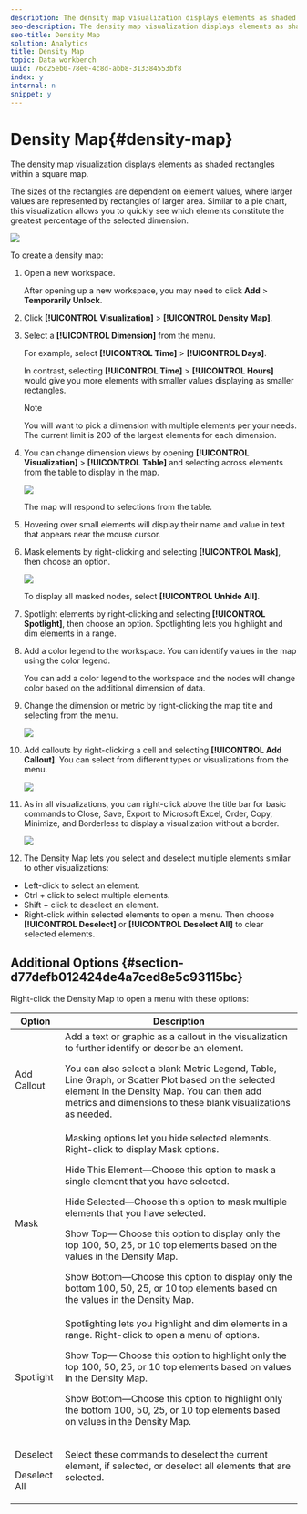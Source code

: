```yaml
---
description: The density map visualization displays elements as shaded rectangles within a square map.
seo-description: The density map visualization displays elements as shaded rectangles within a square map.
seo-title: Density Map
solution: Analytics
title: Density Map
topic: Data workbench
uuid: 76c25eb0-78e0-4c8d-abb8-313384553bf8
index: y
internal: n
snippet: y
---
```


# Density Map{#density-map}

The density map visualization displays elements as shaded rectangles within a square map.

The sizes of the rectangles are dependent on element values, where larger values are represented by rectangles of larger area. Similar to a pie chart, this visualization allows you to quickly see which elements constitute the greatest percentage of the selected dimension.

![](assets/density_map_day_visits.png)

To create a density map:

1. Open a new workspace.

   After opening up a new workspace, you may need to click **Add** > **Temporarily Unlock**. 
1. Click **[!UICONTROL Visualization]** > **[!UICONTROL Density Map]**. 

1. Select a **[!UICONTROL Dimension]** from the menu.

   For example, select **[!UICONTROL Time]** > **[!UICONTROL Days]**.

   In contrast, selecting **[!UICONTROL Time]** > **[!UICONTROL Hours]** would give you more elements with smaller values displaying as smaller rectangles.

   >[!NOTE]
   >
   >You will want to pick a dimension with multiple elements per your needs. The current limit is 200 of the largest elements for each dimension.

1. You can change dimension views by opening **[!UICONTROL Visualization]** > **[!UICONTROL Table]** and selecting across elements from the table to display in the map.

   ![](assets/density_map_day_selections.png)

   The map will respond to selections from the table. 

1. Hovering over small elements will display their name and value in text that appears near the mouse cursor. 
1. Mask elements by right-clicking and selecting **[!UICONTROL Mask]**, then choose an option.

   ![](assets/density_map_day_mask.png)

   To display all masked nodes, select **[!UICONTROL Unhide All]**. 

1. Spotlight elements by right-clicking and selecting **[!UICONTROL Spotlight]**, then choose an option. Spotlighting lets you highlight and dim elements in a range. 
1. Add a color legend to the workspace. You can identify values in the map using the color legend.

   You can add a color legend to the workspace and the nodes will change color based on the additional dimension of data. 
1. Change the dimension or metric by right-clicking the map title and selecting from the menu.

   ![](assets/density_map_change_dim.png)

1. Add callouts by right-clicking a cell and selecting **[!UICONTROL Add Callout]**. You can select from different types or visualizations from the menu.

   ![](assets/density_map_callout.png)

1. As in all visualizations, you can right-click above the title bar for basic commands to Close, Save, Export to Microsoft Excel, Order, Copy, Minimize, and Borderless to display a visualization without a border.

   ![](assets/density_map_export.png)

1. The Density Map lets you select and deselect multiple elements similar to other visualizations:

* Left-click to select an element. 
* Ctrl + click to select multiple elements. 
* Shift + click to deselect an element. 
* Right-click within selected elements to open a menu. Then choose **[!UICONTROL Deselect]** or **[!UICONTROL Deselect All]** to clear selected elements.

## Additional Options {#section-d77defb012424de4a7ced8e5c93115bc}

Right-click the Density Map to open a menu with these options:

<table id="table_3ADA85031C834792BFD041E186962A41"> 
 <thead> 
  <tr> 
   <th colname="col1" class="entry"> Option </th> 
   <th colname="col2" class="entry"> Description </th> 
  </tr>
 </thead>
 <tbody> 
  <tr> 
   <td colname="col1"> Add Callout </td> 
   <td colname="col2" valign="top" align="left">Add a text or graphic as a callout in the visualization to further identify or describe an element. <p>You can also select a blank Metric Legend, Table, Line Graph, or Scatter Plot based on the selected element in the Density Map. You can then add metrics and dimensions to these blank visualizations as needed. </p> </td> 
  </tr> 
  <tr> 
   <td colname="col1"> Mask </td> 
   <td colname="col2" valign="top" align="left">Masking options let you hide selected elements. Right-click to display Mask options. <p><span class="uicontrol"> Hide This Element</span>—Choose this option to mask a single element that you have selected. </p> <p><span class="uicontrol"> Hide Selected</span>—Choose this option to mask multiple elements that you have selected. </p> <p><span class="uicontrol"> Show Top</span>— Choose this option to display only the top 100, 50, 25, or 10 top elements based on the values in the Density Map. </p> <p><span class="uicontrol"> Show Bottom</span>—Choose this option to display only the bottom 100, 50, 25, or 10 top elements based on the values in the Density Map. </p> </td> 
  </tr> 
  <tr> 
   <td colname="col1"> Spotlight </td> 
   <td colname="col2" valign="top" align="left"> Spotlighting lets you highlight and dim elements in a range. Right-click to open a menu of options. <p><span class="uicontrol"> Show Top</span>— Choose this option to highlight only the top 100, 50, 25, or 10 top elements based on values in the Density Map. </p> <p><span class="uicontrol"> Show Bottom</span>—Choose this option to highlight only the bottom 100, 50, 25, or 10 top elements based on values in the Density Map. </p> </td> 
  </tr> 
  <tr> 
   <td colname="col1"> <p>Deselect </p> <p>Deselect All </p> </td> 
   <td colname="col2" valign="top" align="left"> <p> Select these commands to deselect the current element, if selected, or deselect all elements that are selected. </p> </td> 
  </tr> 
 </tbody> 
</table>

